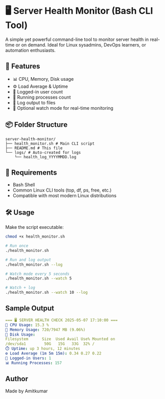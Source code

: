 # 🖥️ Server Health Monitor (Bash CLI Tool)

A simple yet powerful command-line tool to monitor server health in real-time or on demand. Ideal for Linux sysadmins, DevOps learners, or automation enthusiasts.

## 🚀 Features

- 📊 CPU, Memory, Disk usage
- ⚙️ Load Average & Uptime
- 👤 Logged-in user count
- 🧠 Running processes count
- 📁 Log output to files
- 🔁 Optional watch mode for real-time monitoring

## 📦 Folder Structure

```
server-health-monitor/
├── health_monitor.sh # Main CLI script
├── README.md # This file
└── logs/ # Auto-created for logs
    └── health_log_YYYYMMDD.log
```

## 📌 Requirements

- Bash Shell
- Common Linux CLI tools (top, df, ps, free, etc.)
- Compatible with most modern Linux distributions

## 🛠️ Usage

Make the script executable:

```bash
chmod +x health_monitor.sh

# Run once
./health_monitor.sh

# Run and log output
./health_monitor.sh --log

# Watch mode every 5 seconds
./health_monitor.sh --watch 5

# Watch + log
./health_monitor.sh --watch 10 --log
```

## Sample Output

```yaml
=== 🖥️ SERVER HEALTH CHECK 2025-05-07 17:10:00 ===
🧠 CPU Usage: 15.3 %
🧠 Memory Usage: 720/7947 MB (9.06%)
💽 Disk Usage:
Filesystem      Size  Used Avail Use% Mounted on
/dev/sda1        50G   15G   33G  32% /
⏱️ Uptime: up 3 hours, 12 minutes
⚙️ Load Average (1m 5m 15m): 0.34 0.27 0.22
👤 Logged-in Users: 1
📊 Running Processes: 157
```

## Author

Made by Amitkumar
